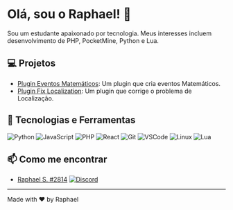 <!--  -->
# Olá, sou o Raphael! 👋

<!--  -->
Sou um estudante apaixonado por tecnologia. Meus interesses incluem desenvolvimento de PHP, PocketMine, Python e Lua.

## 💻 Projetos

- [Plugin Eventos Matemáticos](https://github.com/Raphael1S/Math-Event): Um plugin que cria eventos Matemáticos.
- [Plugin Fix Localization](https://github.com/Raphael1S/Fix-Localization): Um plugin que corrige o problema de Localização.

## 🔧 Tecnologias e Ferramentas

![Python](https://img.shields.io/badge/-Python-05122A?style=flat&logo=python)
![JavaScript](https://img.shields.io/badge/-JavaScript-05122A?style=flat&logo=javascript)
![PHP](https://img.shields.io/badge/-PHP-05122A?style=flat&logo=php)
![React](https://img.shields.io/badge/-React-05122A?style=flat&logo=react)
![Git](https://img.shields.io/badge/-Git-05122A?style=flat&logo=git)
![VSCode](https://img.shields.io/badge/-VSCode-05122A?style=flat&logo=visual-studio-code)
![Linux](https://img.shields.io/badge/-Linux-05122A?style=flat&logo=linux)
![Lua](https://img.shields.io/badge/-Lua-05122A?style=flat&logo=lua)

## 📫 Como me encontrar

- [Raphael S. #2814](https://www.blazehosting.com.br/discord)
[![Discord](https://img.shields.io/badge/-Discord-05122A?style=flat&logo=discord)](https://www.blazehosting.com.br/discord)


---

Made with ❤️ by Raphael
